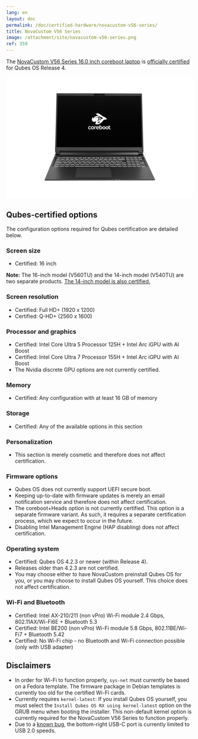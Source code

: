 ```yaml
---
lang: en
layout: doc
permalink: /doc/certified-hardware/novacustom-v56-series/
title: NovaCustom V56 Series
image: /attachment/site/novacustom-v56-series.png
ref: 359
---
```


The [NovaCustom V56 Series 16.0 inch coreboot laptop](https://novacustom.com/product/v56-series/) is [officially certified](/doc/certified-hardware/) for Qubes OS Release 4.

[![Photo of the NovaCustom V56 Series 16.0 inch coreboot laptop](/attachment/site/novacustom-v56-series.png)](https://novacustom.com/product/v56-series/)

## Qubes-certified options

The configuration options required for Qubes certification are detailed below.

### Screen size

- Certified: 16 inch

**Note:** The 16-inch model (V560TU) and the 14-inch model (V540TU) are two separate products. [The 14-inch model is also certified.](/doc/certified-hardware/novacustom-v54-series/)

### Screen resolution

- Certified: Full HD+ (1920 x 1200)
- Certified: Q-HD+ (2560 x 1600)

### Processor and graphics

- Certified: Intel Core Ultra 5 Processor 125H + Intel Arc iGPU with AI Boost
- Certified: Intel Core Ultra 7 Processor 155H + Intel Arc iGPU with AI Boost
- The Nvidia discrete GPU options are not currently certified.

### Memory

- Certified: Any configuration with at least 16 GB of memory

### Storage

- Certified: Any of the available options in this section

### Personalization

- This section is merely cosmetic and therefore does not affect certification.

### Firmware options

- Qubes OS does not currently support UEFI secure boot.
- Keeping up-to-date with firmware updates is merely an email notification service and therefore does not affect certification.
- The coreboot+Heads option is not currently certified. This option is a separate firmware variant. As such, it requires a separate certification process, which we expect to occur in the future.
- Disabling Intel Management Engine (HAP disabling) does not affect certification.

### Operating system

- Certified: Qubes OS 4.2.3 or newer (within Release 4).
- Releases older than 4.2.3 are not certified.
- You may choose either to have NovaCustom preinstall Qubes OS for you, or you may choose to install Qubes OS yourself. This choice does not affect certification.

### Wi-Fi and Bluetooth

- Certified: Intel AX-210/211 (non vPro) Wi-Fi module 2.4 Gbps, 802.11AX/Wi-Fi6E + Bluetooth 5.3
- Certified: Intel BE200 (non vPro) Wi-Fi module 5.8 Gbps, 802.11BE/Wi-Fi7 + Bluetooth 5.42
- Certified: No Wi-Fi chip - no Bluetooth and Wi-Fi connection possible (only with USB adapter)

## Disclaimers

- In order for Wi-Fi to function properly, `sys-net` must currently be based on a Fedora template. The firmware package in Debian templates is currently too old for the certified Wi-Fi cards.
- Currently requires `kernel-latest`: If you install Qubes OS yourself, you must select the `Install Qubes OS RX using kernel-latest` option on the GRUB menu when booting the installer. This non-default kernel option is currently required for the NovaCustom V56 Series to function properly.
- Due to a [known bug](https://github.com/Dasharo/dasharo-issues/issues/976), the bottom-right USB-C port is currently limited to USB 2.0 speeds.
